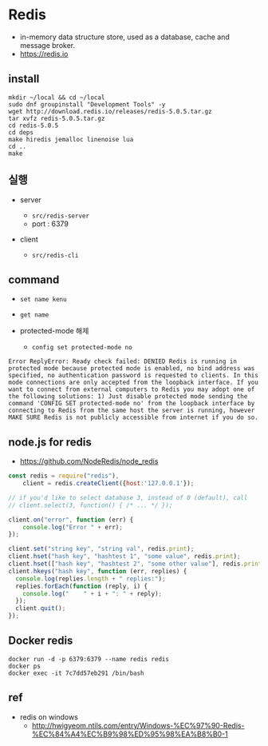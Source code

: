 # Redis
* in-memory data structure store, used as a database, cache and message broker.
* https://redis.io


## install

```
mkdir ~/local && cd ~/local
sudo dnf groupinstall "Development Tools" -y
wget http://download.redis.io/releases/redis-5.0.5.tar.gz
tar xvfz redis-5.0.5.tar.gz
cd redis-5.0.5
cd deps
make hiredis jemalloc linenoise lua
cd ..
make
```

## 실행
* server
  * `src/redis-server`
  * port : 6379

* client
  * `src/redis-cli`

## command
* `set name kenu`

* `get name`

* protected-mode 해제
  * `config set protected-mode no`

```
Error ReplyError: Ready check failed: DENIED Redis is running in protected mode because protected mode is enabled, no bind address was specified, no authentication password is requested to clients. In this mode connections are only accepted from the loopback interface. If you want to connect from external computers to Redis you may adopt one of the following solutions: 1) Just disable protected mode sending the command 'CONFIG SET protected-mode no' from the loopback interface by connecting to Redis from the same host the server is running, however MAKE SURE Redis is not publicly accessible from internet if you do so.
```

## node.js for redis
* https://github.com/NodeRedis/node_redis

```js
const redis = require("redis"),
    client = redis.createClient({host:'127.0.0.1'});

// if you'd like to select database 3, instead of 0 (default), call
// client.select(3, function() { /* ... */ });

client.on("error", function (err) {
    console.log("Error " + err);
});

client.set("string key", "string val", redis.print);
client.hset("hash key", "hashtest 1", "some value", redis.print);
client.hset(["hash key", "hashtest 2", "some other value"], redis.print);
client.hkeys("hash key", function (err, replies) {
  console.log(replies.length + " replies:");
  replies.forEach(function (reply, i) {
    console.log("    " + i + ": " + reply);
  });
  client.quit();
});
```

## Docker redis

```
docker run -d -p 6379:6379 --name redis redis
docker ps
docker exec -it 7c7dd57eb291 /bin/bash
```

## ref
* redis on windows
  * http://hwigyeom.ntils.com/entry/Windows-%EC%97%90-Redis-%EC%84%A4%EC%B9%98%ED%95%98%EA%B8%B0-1
